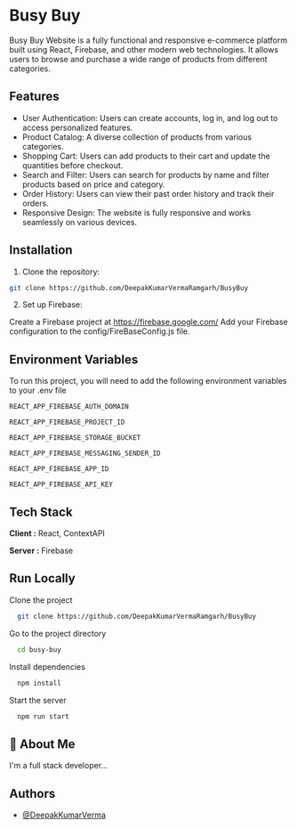 
# Busy Buy

 Busy Buy Website is a fully functional and responsive e-commerce platform built using React, Firebase, and other modern web technologies. It allows users to browse and purchase a wide range of products from different categories.


## Features

- User Authentication: Users can create accounts, log in, and log out to access personalized features.
- Product Catalog: A diverse collection of products from various categories.
- Shopping Cart: Users can add products to their cart and update the quantities before checkout.
- Search and Filter: Users can search for products by name and filter products based on price and category.
- Order History: Users can view their past order history and track their orders.
- Responsive Design: The website is fully responsive and works seamlessly on various devices.


## Installation

1. Clone the repository:

```bash
git clone https://github.com/DeepakKumarVermaRamgarh/BusyBuy
```

2. Set up Firebase:

Create a Firebase project at https://firebase.google.com/
Add your Firebase configuration to the config/FireBaseConfig.js file.
## Environment Variables

To run this project, you will need to add the following environment variables to your .env file

`REACT_APP_FIREBASE_AUTH_DOMAIN`

`REACT_APP_FIREBASE_PROJECT_ID`

`REACT_APP_FIREBASE_STORAGE_BUCKET`

`REACT_APP_FIREBASE_MESSAGING_SENDER_ID`

`REACT_APP_FIREBASE_APP_ID`

`REACT_APP_FIREBASE_API_KEY`


## Tech Stack

**Client :** React, ContextAPI

**Server :** Firebase


## Run Locally

Clone the project

```bash
  git clone https://github.com/DeepakKumarVermaRamgarh/BusyBuy
```

Go to the project directory

```bash
  cd busy-buy
```

Install dependencies

```bash
  npm install
```

Start the server

```bash
  npm run start
```


## 🚀 About Me
I'm a full stack developer...


## Authors

- [@DeepakKumarVerma](https://github.com/DeepakKumarVermaRamgarh)

